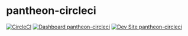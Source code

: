 # pantheon-circleci

[![CircleCI](https://circleci.com/gh/kbrinner/pantheon-circleci.svg?style=shield)](https://circleci.com/gh/kbrinner/pantheon-circleci)
[![Dashboard pantheon-circleci](https://img.shields.io/badge/dashboard-pantheon_circleci-yellow.svg)](https://dashboard.pantheon.io/sites/f45be653-37e9-4ac2-8200-22e90a6e5418#dev/code)
[![Dev Site pantheon-circleci](https://img.shields.io/badge/site-pantheon_circleci-blue.svg)](http://dev-pantheon-circleci.pantheonsite.io/)